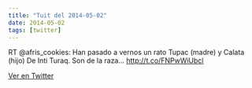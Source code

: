 ```yaml
---
title: "Tuit del 2014-05-02"
date: 2014-05-02
tags: [twitter]
---
```


RT @afris_cookies: Han pasado a vernos un rato Tupac (madre) y Calata (hijo) De Inti Turaq. Son de la raza… http://t.co/FNPwWiUbcl



[Ver en Twitter](https://twitter.com/i/web/status/462331709099626496)
